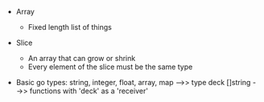 - Array 
  - Fixed length list of things

- Slice
  - An array that can grow or shrink
  - Every element of the slice must be the same type

- Basic go types: string, integer, float, array, map -->> type deck []string -->> functions with 'deck' as a 'receiver'
